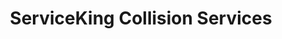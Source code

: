 ---
title: "ServiceKing Collision Services"
url: /newcastle/serviceking-collision-services/
shop: car repair
---